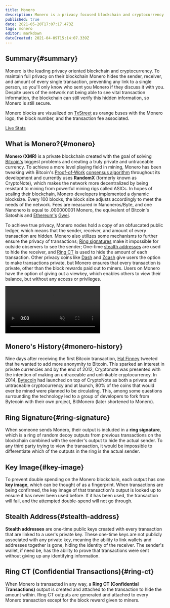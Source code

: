 ```yaml
---
title: Monero
description: Monero is a privacy focused blockchain and cryptocurrency.
published: true
date: 2021-05-20T17:07:17.473Z
tags: monero
editor: markdown
dateCreated: 2021-04-09T15:14:07.339Z
---
```


## Summary{#summary}

Monero is the leading privacy oriented blockchain and cryptocurrency. To maintain full privacy on their blockchain Monero hides the sender, receiver, and amount of every single transaction, preventing any link to a single person, so you'll only know who sent you Monero if they discuss it with you. Despite users of the network not being able to see vital transaction information, the blockchain can still verify this hidden information, so Monero is still secure.

Monero blocks are visualized on [TxStreet](https://www.txstreet.com) as orange buses with the Monero logo, the block number, and the transaction fee associated.

[Live Stats](/en/monero/live-stats)

## What is Monero?{#monero}

**Monero (XMR)** is a private blockchain created with the goal of solving [Bitcoin's](/en/bitcoin) biggest problems and creating a truly private and untraceable currency. To achieve a more level playing field in mining, Monero has been tweaking with Bitcoin's [Proof-of-Work](/en/glossary/consensus-algorithms/#pow) [consensus algorithm](/en/glossary/consensus-algorithms) throughout its development and currently uses **RandomX** (formerly known as CryptoNote), which makes the network more decentralized by being resistant to mining from powerful mining rigs called ASICs. In hopes of scaling their blockchain, Monero developers implemented a dynamic blocksize. Every 100 blocks, the block size adjusts accordingly to meet the needs of the network. Fees are measured in Nanoneros/Byte, and one Nanonero is equal to .000000001 Monero, the equivalent of Bitcoin's Satoshis and [Ethereum's](/en/ethereum) [Gwei](/en/ethereum/#gas-gwei).

To achieve true privacy, Monero nodes hold a copy of an obfuscated public ledger, which means that the sender, receiver, and amount of every transaction are hidden. Monero also utilizes some mechanisms to further ensure the privacy of transactions; [Ring signatures](#ring-signature) make it impossible for outside observers to see the sender; One-time [stealth addresses](#stealth-address) are used to hide the receiver, and [Ring CT](#ring-ct) is used to hide the amount of each transaction. Other privacy coins like [Dash](https://www.dash.org/) and [Zcash](https://z.cash/) give users the option to make transactions private, but Monero ensures that every transaction is private, other than the block rewards paid out to miners. Users on Monero have the option of giving out a viewkey, which enables others to view their balance, but without any access or privileges.

<video src="https://www.getmonero.org/media/Monero%20-%20The%20Essentials.m4v" loop='false' autoplay='false' muted='false'></video>


## Monero's History{#monero-history}

Nine days after receiving the first Bitcoin transaction, [Hal Finney](https://en.wikipedia.org/wiki/Hal_Finney_(computer_scientist)) tweeted that he wanted to add more anonymity to Bitcoin. This sparked an interest in private currencies and by the end of 2012, Cryptonote was presented with the intention of making an untraceable and unlinkable cryptocurrency. In 2014, [Bytecoin](https://bytecoin.org/) had launched on top of CryptoNote as both a private and untraceable cryptocurrency and at launch, 80% of the coins that would ever be mined were planned to be circulating. This, among some questions surrounding the technology led to a group of developers to fork from Bytecoin with their own project, BitMonero (later shortened to Monero). 

## Ring Signature{#ring-signature}

When someone sends Monero, their output is included in a **ring signature**, which is a ring of random decoy outputs from previous transactions on the blockchain combined with the sender's output to hide the actual sender. To any third party trying to view the transaction, it would be impossible to differentiate which of the outputs in the ring is the actual sender. 

## Key Image{#key-image}

To prevent double spending on the Monero blockchain, each output has one **key image**, which can be thought of as a fingerprint. When transactions are being confirmed, the key image of that transaction's output is looked up to ensure it has never been used before. If it has been used, the transaction will fail, and the attempted double-spend will not go through.

## Stealth Address{#stealth-address}

**Stealth addresses** are one-time public keys created with every transaction that are linked to a user's private key. These one-time keys are not publicly associated with any private key, meaning the ability to link wallets and addresses together is gone, hiding the identity of the receiver. The sender's wallet, if need be, has the ability to prove that transactions were sent without giving up any identifying information.

## Ring CT (Confidential Transactions){#ring-ct}

When Monero is transacted in any way, a **Ring CT (Confidential Transactions)** output is created and attached to the transaction to hide the amount within. Ring CT outputs are generated and attached to every Monero transaction except for the block reward given to miners.
